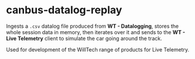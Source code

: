 # canbus-datalog-replay

Ingests a `.csv` datalog file produced from **WT - Datalogging**, stores the whole session data in memory, then iterates over it and sends to the **WT - Live Telemetry** client to simulate the car going around the track.

Used for development of the WillTech range of products for Live Telemetry.
